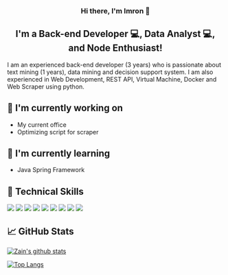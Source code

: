 <h3 align="center"> Hi there, I'm Imron 👋</h3>
<h2 align="center">
I'm a Back-end Developer 💻, Data Analyst 💻, and Node Enthusiast!
</h2> 

I am an experienced back-end developer (3 years) who is passionate about text mining (1 years), data mining and decision support system. I am also experienced in Web Development, REST API, Virtual Machine, Docker and Web Scraper using python.

## 🔭 I'm currently working on

- My current office
- Optimizing script for scraper

## 🌱 I'm currently learning

- Java Spring Framework

## 💼 Technical Skills

![](https://img.shields.io/badge/Code-PHP-informational?style=flat&logo=react&color=61DAFB)
![](https://img.shields.io/badge/Code-Java-Script-informational?style=flat&logo=JavaScript&color=F7DF1E)
![](https://img.shields.io/badge/Code-Python-informational?style=flat&logo=Redux&color=764ABC)
![](https://img.shields.io/badge/Code-Java-informational?style=flat&logo=Ruby&color=CC342D)
![](https://img.shields.io/badge/Code-Ajax-informational?style=flat&logo=Ruby-On-Rails&color=CC0000)
![](https://img.shields.io/badge/Code-MySQL-informational?style=flat&logo=HTML5&color=E34F26)
![](https://img.shields.io/badge/Code-Laravel-informational?style=flat&logo=PostgreSQL&color=336791)
![](https://img.shields.io/badge/Code-Codeigniter-informational?style=flat&logo=SQLite&color=003B57)
![](https://img.shields.io/badge/Code-Docker-informational?style=flat&logo=SQLite&color=003B57)

## 📈 GitHub Stats 

[![Zain's github stats](https://github-readme-stats.vercel.app/api?username=zainantum)](https://github.com/zainantum)

[![Top Langs](https://github-readme-stats.vercel.app/api/top-langs/?username=zainantum&layout=compact)](https://github.com/zainantum)


